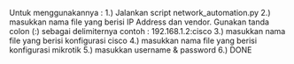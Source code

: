 Untuk menggunakannya :
1.) Jalankan script network_automation.py
2.) masukkan nama file yang berisi IP Address dan vendor. Gunakan tanda colon (:) sebagai delimiternya
contoh : 192.168.1.2:cisco 
3.) masukkan nama file yang berisi konfigurasi cisco
4.) masukkan nama file yang berisi konfigurasi mikrotik
5.) masukkan username & password
6.) DONE
